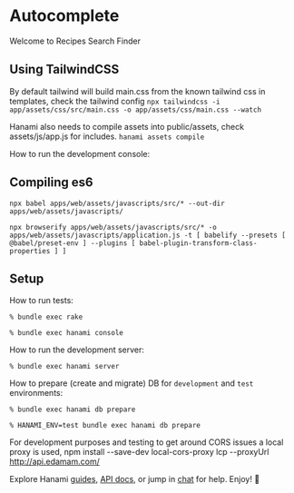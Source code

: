 # Autocomplete

Welcome to Recipes Search Finder

## Using TailwindCSS

By default tailwind will build main.css from the known tailwind css in templates, check the tailwind config
```npx tailwindcss -i app/assets/css/src/main.css -o app/assets/css/main.css --watch```

Hanami also needs to compile assets into public/assets, check assets/js/app.js for includes.
```hanami assets compile```

How to run the development console:

## Compiling es6

`npx babel apps/web/assets/javascripts/src/* --out-dir apps/web/assets/javascripts/`

`npx browserify apps/web/assets/javascripts/src/* -o apps/web/assets/javascripts/application.js -t [ babelify --presets [ @babel/preset-env ] --plugins [ babel-plugin-transform-class-properties ] ]`

## Setup

How to run tests:

```
% bundle exec rake
```

```
% bundle exec hanami console
```

How to run the development server:

```
% bundle exec hanami server
```

How to prepare (create and migrate) DB for `development` and `test` environments:

```
% bundle exec hanami db prepare

% HANAMI_ENV=test bundle exec hanami db prepare
```

For development purposes and testing to get around CORS issues a local proxy is used, npm install --save-dev local-cors-proxy
lcp --proxyUrl http://api.edamam.com/

Explore Hanami [guides](https://guides.hanamirb.org/), [API docs](http://docs.hanamirb.org/1.3.5/), or jump in [chat](http://chat.hanamirb.org) for help. Enjoy! 🌸
